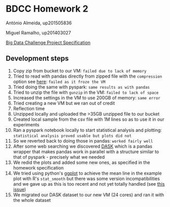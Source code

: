 # BDCC Homework 2

António Almeida, up201505836

Miguel Ramalho,  up201403027

[Big Data Challenge Project Specification](http://www.dcc.fc.up.pt/~ines/aulas/1819/BDCC/big.html)


## Development steps 
1. Copy zip from bucket to our VM: `failed due to lack of memory`
2. Tried to read with pandas directly from zipped file with the `compression` option see [here](https://stackoverflow.com/a/32993553/6196010): `failed as it froze the VM`
3. Tried doing the same with pyspark: `same results as with pandas`
4. Tried to unzip the file with `gunzip` in the VM: `failed to lack of space`
5. Increased the settings in the VM to use 200GB of memory: `same error`
6. Tried creating a new VM but we ran out of credit
7. Reflection time
8. Unzipped locally and uploaded the >35GB unzipped file to our bucket
9. Created local sample from the csv file with 1M lines so as to use it in our experiments
10. Ran a pyspark notebook locally to start statistical analysis and plotting: `statistical analysis proved usable but plots did not`
11. So we reverted back to doing those in pandas: `worked fairly well`
12. After some web searching we discovered [DASK](https://dask.org/) which is a pandas wrapper that makes pandas work in parallel with a structure similar to that of pyspark - precisely what we needed
13. We redid the plots and added some new ones, as specified in the homework specification
14. We tried using python's [ggplot](http://ggplot.yhathq.com/) to achieve the mean line in the example plot with R's `stat_smooth` but there was some version incompatibilities and we gave up as this is too recent and not yet totally handled (see [this issue](https://github.com/yhat/ggpy/issues/662))
15. We migrated our DASK dataset to our new VM (24 cores) and ran it with the whole dataset
